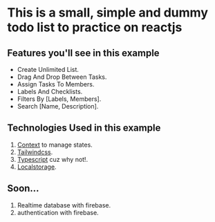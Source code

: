 # This is a small, simple and dummy todo list to practice on reactjs

## Features you'll see in this example

- Create Unlimited List.
- Drag And Drop Between Tasks.
- Assign Tasks To Members.
- Labels And Checklists.
- Filters By [Labels, Members].
- Search [Name, Description].

## Technologies Used in this example

1. [Context](https://reactjs.org/docs/context.html) to manage states.
2. [Tailwindcss](https://tailwindcss.com/).
3. [Typescript](https://www.typescriptlang.org/) cuz why not!.
4. [Localstorage](https://developer.mozilla.org/en-US/docs/Web/API/Window/localStorage).

## Soon...

1. Realtime database with firebase.
2. authentication with firebase.
